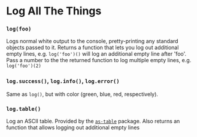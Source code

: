 # Log All The Things

### `log(foo)`
Logs normal white output to the console, pretty-printing any standard objects passed to it. Returns
a function that lets you log out additional empty lines, e.g. `log('foo')()` will log an additional
empty line after 'foo'. Pass a number to the the returned function to log multiple empty lines, e.g.
`log('foo')(2)`

### `log.success()`, `log.info()`, `log.error()`
Same as `log()`, but with color (green, blue, red, respectively).

### `log.table()`
Log an ASCII table. Provided by the [`as-table`](https://github.com/xpl/as-table) package. Also
returns an function that allows logging out additional empty lines

